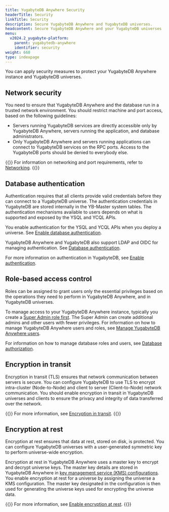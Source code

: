 ```yaml
---
title: YugabyteDB Anywhere Security
headerTitle: Security
linkTitle: Security
description: Secure YugabyteDB Anywhere and YugabyteDB universes.
headcontent: Secure YugabyteDB Anywhere and your YugabyteDB universes
menu:
  v2024.2_yugabyte-platform:
    parent: yugabytedb-anywhere
    identifier: security
weight: 660
type: indexpage
---
```


You can apply security measures to protect your YugabyteDB Anywhere instance and YugabyteDB universes.

## Network security

You need to ensure that YugabyteDB Anywhere and the database run in a trusted network environment. You should restrict machine and port access, based on the following guidelines:

- Servers running YugabyteDB services are directly accessible only by YugabyteDB Anywhere, servers running the application, and database administrators.
- Only YugabyteDB Anywhere and servers running applications can connect to YugabyteDB services on the RPC ports. Access to the YugabyteDB ports should be denied to everybody else.

{{<lead link="../prepare/networking/">}}
For information on networking and port requirements, refer to [Networking](../prepare/networking/).
{{</lead>}}

## Database authentication

Authentication requires that all clients provide valid credentials before they can connect to a YugabyteDB universe. The authentication credentials in YugabyteDB are stored internally in the YB-Master system tables. The authentication mechanisms available to users depends on what is supported and exposed by the YSQL and YCQL APIs.

You enable authentication for the YSQL and YCQL APIs when you deploy a universe. See [Enable database authentication](authorization-platform/#enable-database-authentication).

YugabyteDB Anywhere and YugabyteDB also support LDAP and OIDC for managing authentication. See [Database authentication](authentication/).

For more information on authentication in YugabyteDB, see [Enable authentication](../../secure/enable-authentication/).

## Role-based access control

Roles can be assigned to grant users only the essential privileges based on the operations they need to perform in YugabyteDB Anywhere, and in YugabyteDB universes.

To manage access to your YugabyteDB Anywhere instance, typically you create a [Super Admin role first](../install-yugabyte-platform/create-admin-user/). The Super Admin can create additional admins and other users with fewer privileges. For information on how to manage YugabyteDB Anywhere users and roles, see [Manage YugabyteDB Anywhere users](../administer-yugabyte-platform/anywhere-rbac/).

For information on how to manage database roles and users, see [Database authorization](authorization-platform/).

## Encryption in transit

Encryption in transit (TLS) ensures that network communication between servers is secure. You can configure YugabyteDB to use TLS to encrypt intra-cluster (Node-to-Node) and client to server (Client-to-Node) network communication. You should enable encryption in transit in YugabyteDB universes and clients to ensure the privacy and integrity of data transferred over the network.

{{<lead link="enable-encryption-in-transit/">}}
For more information, see [Encryption in transit](enable-encryption-in-transit/).
{{</lead>}}

## Encryption at rest

Encryption at rest ensures that data at rest, stored on disk, is protected. You can configure YugabyteDB universes with a user-generated symmetric key to perform universe-wide encryption.

Encryption at rest in YugabyteDB Anywhere uses a master key to encrypt and decrypt universe keys. The master key details are stored in YugabyteDB Anywhere in [key management service (KMS) configurations](create-kms-config/aws-kms/). You enable encryption at rest for a universe by assigning the universe a KMS configuration. The master key designated in the configuration is then used for generating the universe keys used for encrypting the universe data.

{{<lead link="enable-encryption-at-rest/">}}
For more information, see [Enable encryption at rest](enable-encryption-at-rest/).
{{</lead>}}

